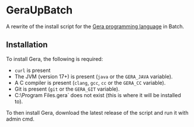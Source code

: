 # GeraUpBatch
A rewrite of the install script for the [Gera programming language](https://github.com/geralang) in Batch.
## Installation
To install Gera, the following is required:
- `curl` is present
- The JVM (version 17+) is present (`java` or the `GERA_JAVA` variable).
- A C compiler is present (`clang`, `gcc`, `cc` or the `GERA_CC` variable).
- Git is present (`git` or the `GERA_GIT` variable).
- C:\Program Files\.gera` does not exist (this is where it will be installed to).

To then install Gera, download the latest release of the script and run it with admin cmd.

